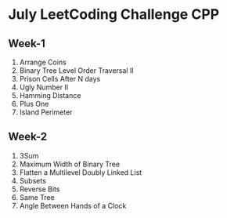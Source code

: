 # July LeetCoding Challenge CPP

## Week-1

1. Arrange Coins
2. Binary Tree Level Order Traversal II
3. Prison Cells After N days
4. Ugly Number II
5. Hamming Distance
6. Plus One
7. Island Perimeter

## Week-2

1. 3Sum
2. Maximum Width of Binary Tree
3. Flatten a Multilevel Doubly Linked List
4. Subsets
5. Reverse Bits
6. Same Tree
7. Angle Between Hands of a Clock
